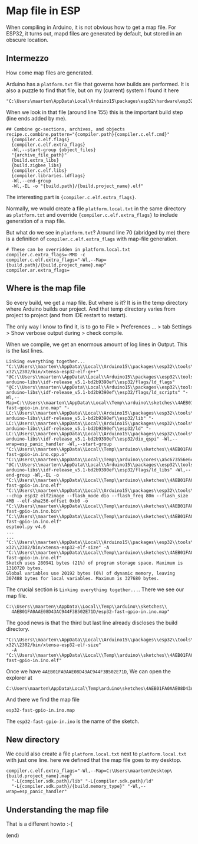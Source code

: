 # Map file in ESP

When compiling in Arduino, it is not obvious how to get a map file.
For ESP32, it turns out, mapd files are generated by default, 
but stored in an obscure location.


## Intermezzo

How come map files are generated.

Arduino has a `platform.txt` file that governs how builds are performed.
It is also a puzzle to find that file, but on my (current) system I found
it here

```
"C:\Users\maarten\AppData\Local\Arduino15\packages\esp32\hardware\esp32\3.0.2\platform.txt"
```

When we look in that file (around line 155) this is the important build step (line ends added by me).

```
## Combine gc-sections, archives, and objects
recipe.c.combine.pattern="{compiler.path}{compiler.c.elf.cmd}" 
  {compiler.c.elf.flags} 
  {compiler.c.elf.extra_flags} 
  -Wl,--start-group {object_files} 
  "{archive_file_path}" 
  {build.extra_libs} 
  {build.zigbee_libs} 
  {compiler.c.elf.libs} 
  {compiler.libraries.ldflags} 
  -Wl,--end-group 
  -Wl,-EL -o "{build.path}/{build.project_name}.elf"
```

The interesting part is `{compiler.c.elf.extra_flags}`.

Normally, we would create a file `platform.local.txt` in the same directory
as `platform.txt` and override `{compiler.c.elf.extra_flags}` to include 
generation of a map file.

But what do we see in `platform.txt`?
Around line 70 (abridged by me) there is a definition of `compiler.c.elf.extra_flags` 
with map-file generation.


```
# These can be overridden in platform.local.txt
compiler.c.extra_flags=-MMD -c
compiler.c.elf.extra_flags="-Wl,--Map={build.path}/{build.project_name}.map" 
compiler.ar.extra_flags=
```

## Where is the map file

So every build, we get a map file. But where is it?
It is in the temp directory where Arduino builds our project.
And that temp directory varies from project to project (and from IDE restart to restart).

The only way I know to find it, is to go to File > Preferences ... > tab Settings > Show verbose output during > check compile.

When we compile, we get an enormous amount of log lines in Output.
This is the last lines. 
```
Linking everything together...
"C:\\Users\\maarten\\AppData\\Local\\Arduino15\\packages\\esp32\\tools\\esp-x32\\2302/bin/xtensa-esp32-elf-g++" "@C:\\Users\\maarten\\AppData\\Local\\Arduino15\\packages\\esp32\\tools\\esp32-arduino-libs\\idf-release_v5.1-bd2b9390ef\\esp32/flags/ld_flags" "@C:\\Users\\maarten\\AppData\\Local\\Arduino15\\packages\\esp32\\tools\\esp32-arduino-libs\\idf-release_v5.1-bd2b9390ef\\esp32/flags/ld_scripts" "-Wl,--Map=C:\\Users\\maarten\\AppData\\Local\\Temp\\arduino\\sketches\\4AEB01FA0AAE08D43AC944F3B502E71D/esp32-fast-gpio-in.ino.map" "-LC:\\Users\\maarten\\AppData\\Local\\Arduino15\\packages\\esp32\\tools\\esp32-arduino-libs\\idf-release_v5.1-bd2b9390ef\\esp32/lib" "-LC:\\Users\\maarten\\AppData\\Local\\Arduino15\\packages\\esp32\\tools\\esp32-arduino-libs\\idf-release_v5.1-bd2b9390ef\\esp32/ld" "-LC:\\Users\\maarten\\AppData\\Local\\Arduino15\\packages\\esp32\\tools\\esp32-arduino-libs\\idf-release_v5.1-bd2b9390ef\\esp32/dio_qspi" -Wl,--wrap=esp_panic_handler -Wl,--start-group "C:\\Users\\maarten\\AppData\\Local\\Temp\\arduino\\sketches\\4AEB01FA0AAE08D43AC944F3B502E71D\\sketch\\esp32-fast-gpio-in.ino.cpp.o" "C:\\Users\\maarten\\AppData\\Local\\Temp\\arduino\\cores\\a5c673556e6ce5af1bc5d61cbb823a08\\core.a" "@C:\\Users\\maarten\\AppData\\Local\\Arduino15\\packages\\esp32\\tools\\esp32-arduino-libs\\idf-release_v5.1-bd2b9390ef\\esp32/flags/ld_libs" -Wl,--end-group -Wl,-EL -o "C:\\Users\\maarten\\AppData\\Local\\Temp\\arduino\\sketches\\4AEB01FA0AAE08D43AC944F3B502E71D/esp32-fast-gpio-in.ino.elf"
"C:\\Users\\maarten\\AppData\\Local\\Arduino15\\packages\\esp32\\tools\\esptool_py\\4.6/esptool.exe" --chip esp32 elf2image --flash_mode dio --flash_freq 80m --flash_size 4MB --elf-sha256-offset 0xb0 -o "C:\\Users\\maarten\\AppData\\Local\\Temp\\arduino\\sketches\\4AEB01FA0AAE08D43AC944F3B502E71D/esp32-fast-gpio-in.ino.bin" "C:\\Users\\maarten\\AppData\\Local\\Temp\\arduino\\sketches\\4AEB01FA0AAE08D43AC944F3B502E71D/esp32-fast-gpio-in.ino.elf"
esptool.py v4.6
...
...
"C:\\Users\\maarten\\AppData\\Local\\Arduino15\\packages\\esp32\\tools\\esp-x32\\2302/bin/xtensa-esp32-elf-size" -A "C:\\Users\\maarten\\AppData\\Local\\Temp\\arduino\\sketches\\4AEB01FA0AAE08D43AC944F3B502E71D/esp32-fast-gpio-in.ino.elf"
Sketch uses 280941 bytes (21%) of program storage space. Maximum is 1310720 bytes.
Global variables use 20192 bytes (6%) of dynamic memory, leaving 307488 bytes for local variables. Maximum is 327680 bytes.
```

The crucial section is `Linking everything together...`.
There we see our map file.

```
C:\\Users\\maarten\\AppData\\Local\\Temp\\arduino\\sketches\\
  4AEB01FA0AAE08D43AC944F3B502E71D/esp32-fast-gpio-in.ino.map"
```

The good news is that the third but last line already discloses the build directory.

```
"C:\\Users\\maarten\\AppData\\Local\\Arduino15\\packages\\esp32\\tools\\esp-x32\\2302/bin/xtensa-esp32-elf-size" 
  -A "C:\\Users\\maarten\\AppData\\Local\\Temp\\arduino\\sketches\\4AEB01FA0AAE08D43AC944F3B502E71D/esp32-fast-gpio-in.ino.elf"
```

Once we have `4AEB01FA0AAE08D43AC944F3B502E71D`,
We can open the explorer at 

```
C:\Users\maarten\AppData\Local\Temp\arduino\sketches\4AEB01FA0AAE08D43AC944F3B502E71D
```

And there we find the map file

```
esp32-fast-gpio-in.ino.map
```

The `esp32-fast-gpio-in.ino` is the name of the sketch.

## New directory

We could also create a file `platform.local.txt` next to `platform.local.txt` with just one line.
here we defined that the map file goes to my desktop.

```
compiler.c.elf.extra_flags="-Wl,--Map=C:\Users\maarten\Desktop\{build.project_name}.map" 
  "-L{compiler.sdk.path}/lib" "-L{compiler.sdk.path}/ld" 
  "-L{compiler.sdk.path}/{build.memory_type}" "-Wl,--wrap=esp_panic_handler"
```

## Understanding the map file

That is a different howto :-(

(end)

